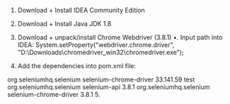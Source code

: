 1. Download + Install IDEA Community Edition
2. Download + Install Java JDK 1.8
3. Download + unpack/install  Chrome Webdriver (3.8.1)
 •. Input path into IDEA:
         System.setProperty("webdriver.chrome.driver", "D:\\Downloads\\chromedriver_win32\\chromedriver.exe");

4. Add the dependencies into pom.xml file:
 <dependencies>
        <dependency>
            <groupId>org.seleniumhq.selenium</groupId>
            <artifactId>selenium-chrome-driver</artifactId>
            <version>33.141.59</version>
            <scope>test</scope>
        </dependency>
        <dependency>
            <groupId>org.seleniumhq.selenium</groupId>
            <artifactId>selenium-api</artifactId>
            <version>3.8.1</version>
        </dependency>
        <dependency>
            <groupId>org.seleniumhq.selenium</groupId>
            <artifactId>selenium-chrome-driver</artifactId>
            <version>3.8.1</version>
        </dependency>
    </dependencies>
 5.